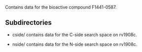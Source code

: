 Contains data for the bioactive compound F1441-0587.

## Subdirectories

- cside/ contains data for the C-side search space on rv1908c.

- nside/ contains data for the N-side search space on rv1908c.

